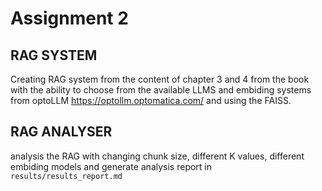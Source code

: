 # Assignment 2
## RAG SYSTEM
Creating RAG system from the content of chapter 3 and 4 from the book with the ability to choose from the available LLMS and embiding systems from optoLLM https://optollm.optomatica.com/
and using the FAISS.
## RAG ANALYSER
 analysis the RAG with changing chunk size, different K values, different embiding models and generate analysis report in  `results/results_report.md`
